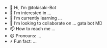 - 👋 Hi, I’m @tokisaki-Bot
- 👀 I’m interested in ...
- 🌱 I’m currently learning ...
- 💞️ I’m looking to collaborate on ... gata bot MD 
- 📫 How to reach me ...
- 😄 Pronouns: ...
- ⚡ Fun fact: ...

<!---
tokisaki-Bot/tokisaki-Bot is a ✨ special ✨ repository because its `README.md` (this file) appears on your GitHub profile.
You can click the Preview link to take a look at your changes.
--->
